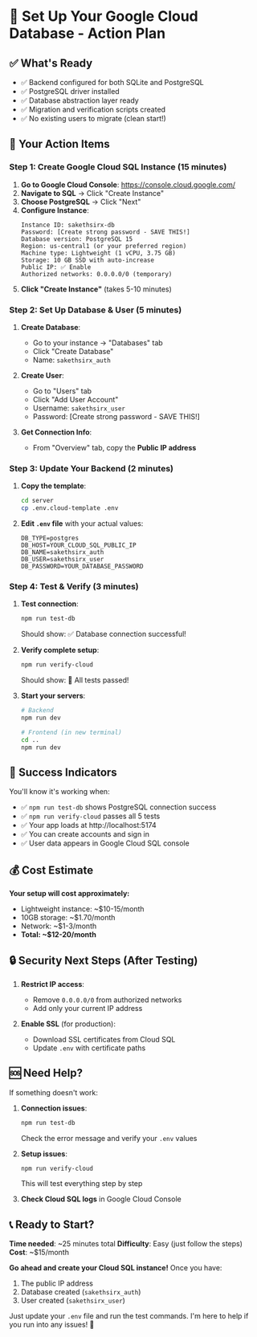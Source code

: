 # 🚀 Set Up Your Google Cloud Database - Action Plan

## ✅ What's Ready
- ✅ Backend configured for both SQLite and PostgreSQL
- ✅ PostgreSQL driver installed
- ✅ Database abstraction layer ready
- ✅ Migration and verification scripts created
- ✅ No existing users to migrate (clean start!)

## 🎯 Your Action Items

### Step 1: Create Google Cloud SQL Instance (15 minutes)

1. **Go to Google Cloud Console**: https://console.cloud.google.com/
2. **Navigate to SQL** → Click "Create Instance"
3. **Choose PostgreSQL** → Click "Next"
4. **Configure Instance**:
   ```
   Instance ID: sakethsirx-db
   Password: [Create strong password - SAVE THIS!]
   Database version: PostgreSQL 15
   Region: us-central1 (or your preferred region)
   Machine type: Lightweight (1 vCPU, 3.75 GB)
   Storage: 10 GB SSD with auto-increase
   Public IP: ✅ Enable
   Authorized networks: 0.0.0.0/0 (temporary)
   ```
5. **Click "Create Instance"** (takes 5-10 minutes)

### Step 2: Set Up Database & User (5 minutes)

1. **Create Database**:
   - Go to your instance → "Databases" tab
   - Click "Create Database"
   - Name: `sakethsirx_auth`

2. **Create User**:
   - Go to "Users" tab
   - Click "Add User Account"
   - Username: `sakethsirx_user`
   - Password: [Create strong password - SAVE THIS!]

3. **Get Connection Info**:
   - From "Overview" tab, copy the **Public IP address**

### Step 3: Update Your Backend (2 minutes)

1. **Copy the template**:
   ```bash
   cd server
   cp .env.cloud-template .env
   ```

2. **Edit `.env` file** with your actual values:
   ```env
   DB_TYPE=postgres
   DB_HOST=YOUR_CLOUD_SQL_PUBLIC_IP
   DB_NAME=sakethsirx_auth
   DB_USER=sakethsirx_user
   DB_PASSWORD=YOUR_DATABASE_PASSWORD
   ```

### Step 4: Test & Verify (3 minutes)

1. **Test connection**:
   ```bash
   npm run test-db
   ```
   Should show: ✅ Database connection successful!

2. **Verify complete setup**:
   ```bash
   npm run verify-cloud
   ```
   Should show: 🎉 All tests passed!

3. **Start your servers**:
   ```bash
   # Backend
   npm run dev
   
   # Frontend (in new terminal)
   cd ..
   npm run dev
   ```

## 🎉 Success Indicators

You'll know it's working when:
- ✅ `npm run test-db` shows PostgreSQL connection success
- ✅ `npm run verify-cloud` passes all 5 tests
- ✅ Your app loads at http://localhost:5174
- ✅ You can create accounts and sign in
- ✅ User data appears in Google Cloud SQL console

## 💰 Cost Estimate

**Your setup will cost approximately:**
- Lightweight instance: ~$10-15/month
- 10GB storage: ~$1.70/month
- Network: ~$1-3/month
- **Total: ~$12-20/month**

## 🔒 Security Next Steps (After Testing)

1. **Restrict IP access**:
   - Remove `0.0.0.0/0` from authorized networks
   - Add only your current IP address

2. **Enable SSL** (for production):
   - Download SSL certificates from Cloud SQL
   - Update `.env` with certificate paths

## 🆘 Need Help?

If something doesn't work:

1. **Connection issues**:
   ```bash
   npm run test-db
   ```
   Check the error message and verify your `.env` values

2. **Setup issues**:
   ```bash
   npm run verify-cloud
   ```
   This will test everything step by step

3. **Check Cloud SQL logs** in Google Cloud Console

## 📞 Ready to Start?

**Time needed**: ~25 minutes total
**Difficulty**: Easy (just follow the steps)
**Cost**: ~$15/month

**Go ahead and create your Cloud SQL instance!** Once you have:
1. The public IP address
2. Database created (`sakethsirx_auth`)
3. User created (`sakethsirx_user`)

Just update your `.env` file and run the test commands. I'm here to help if you run into any issues! 🚀